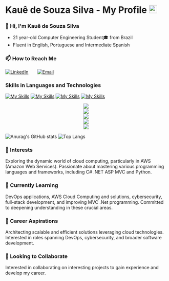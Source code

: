 # **Kauê de Souza Silva - My Profile**  <img src="https://raw.githubusercontent.com/Tarikul-Islam-Anik/Animated-Fluent-Emojis/master/Emojis/Travel%20and%20places/Rocket.png" alt="Rocket" width="25" height="25" />

### 👋 Hi, I'm Kauê de Souza Silva  
- 21 year-old Computer Engineering Student🎓 from Brazil
- Fluent in English, Portuguese and Intermediate Spanish

### 📫 How to Reach Me  
[![LinkedIn](https://img.shields.io/badge/LinkedIn-Connect-blue?style=for-the-badge&logo=linkedin&logoColor=white)](https://www.linkedin.com/in/kau%C3%AA-de-souza-silva-62903421a/)  [![Email](https://img.shields.io/badge/Email-Contact-red?style=for-the-badge&logo=gmail&logoColor=white)](mailto:kaue.moelas.com@gmail.com)

### Skills in Languages and Technologies

[![My Skills](https://skillicons.dev/icons?i=cs,java,python,react,js,dotnet,mysql,kali)](https://skillicons.dev)
[![My Skills](https://skillicons.dev/icons?i=aws,gcp,azure,docker)](https://skillicons.dev)
[![My Skills](https://skillicons.dev/icons?i=github,git,gitlab)](https://skillicons.dev)
[![My Skills](https://skillicons.dev/icons?i=html,css,bootstrap)](https://skillicons.dev)

<p align="center">
    <a href="https://skillicons.dev">
      <img src="https://skillicons.dev/icons?i=cs,dotnet,react,angular,nodejs,js,jquery,java" />
    </a>
    <br>
    <a href="https://skillicons.dev">
      <img src="https://skillicons.dev/icons?i=py,pycharm,tensorflow,opencv" />
    </a>
    <br>
    <a href="https://skillicons.dev">
      <img src="https://skillicons.dev/icons?i=html,css,bootstrap,github,git,githubactions,gitlab,kali" />
    </a>
    <br>
    <a href="https://skillicons.dev">
      <img src="https://skillicons.dev/icons?i=aws,azure,postman,mysql,mongodb,sqlite" />
    </a>    
    <br>
    <a href="https://skillicons.dev">
      <img src="https://skillicons.dev/icons?i=figma,selenium" />
    </a>
  </p>




![Anurag's GitHub stats](https://github-readme-stats.vercel.app/api?username=ConfuseKarma&show_icons=true&theme=tokyonight)
![Top Langs](https://github-readme-stats.vercel.app/api/top-langs/?username=ConfuseKarma&amp;theme=github_dark&amp;layout=compact) 

### 👀 Interests  
Exploring the dynamic world of cloud computing, particularly in AWS (Amazon Web Services). Passionate about mastering various programming languages and frameworks, including C# .NET ASP MVC and Python.

### 🌱 Currently Learning  
DevOps applications, AWS Cloud Computing and solutions, cybersecurity, full-stack development, and improving MVC .Net programming. Committed to deepening understanding in these crucial areas.

### 💼 Career Aspirations  
Architecting scalable and efficient solutions leveraging cloud technologies. Interested in roles spanning DevOps, cybersecurity, and broader software development.

### 🤝 Looking to Collaborate  
Interested in collaborating on interesting projects to gain experience and develop my career.

